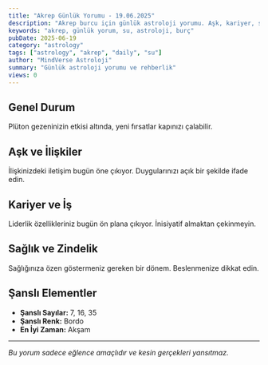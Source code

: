 ```yaml
---
title: "Akrep Günlük Yorumu - 19.06.2025"
description: "Akrep burcu için günlük astroloji yorumu. Aşk, kariyer, sağlık ve genel rehberlik."
keywords: "akrep, günlük yorum, su, astroloji, burç"
pubDate: 2025-06-19
category: "astrology"
tags: ["astrology", "akrep", "daily", "su"]
author: "MindVerse Astroloji"
summary: "Günlük astroloji yorumu ve rehberlik"
views: 0
---
```


## Genel Durum

Plüton gezeninizin etkisi altında, yeni fırsatlar kapınızı çalabilir.

## Aşk ve İlişkiler

İlişkinizdeki iletişim bugün öne çıkıyor. Duygularınızı açık bir şekilde ifade edin.

## Kariyer ve İş

Liderlik özellikleriniz bugün ön plana çıkıyor. İnisiyatif almaktan çekinmeyin.

## Sağlık ve Zindelik

Sağlığınıza özen göstermeniz gereken bir dönem. Beslenmenize dikkat edin.

## Şanslı Elementler

- **Şanslı Sayılar:** 7, 16, 35
- **Şanslı Renk:** Bordo
- **En İyi Zaman:** Akşam

---

*Bu yorum sadece eğlence amaçlıdır ve kesin gerçekleri yansıtmaz.*

